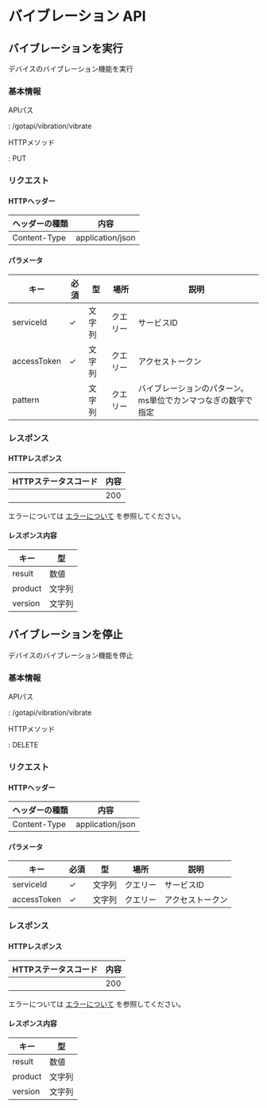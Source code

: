 <h1>バイブレーション API</h1>


<h2>バイブレーションを実行</h2>


<p>デバイスのバイブレーション機能を実行</p>


<h3>基本情報</h3>


<p>APIパス</p>

<p>: /gotapi/vibration/vibrate</p>


<p>HTTPメソッド</p>

<p>: PUT</p>


<h3>リクエスト</h3>


<h4>HTTPヘッダー</h4>


|ヘッダーの種類|内容|
|----------------|----------------|
|Content-Type|application/json|

<h4>パラメータ</h4>


|キー|必須|型|場所|説明|
|-----|-----|-----|-----|-----|
|serviceId|✓|文字列|クエリー|サービスID|
|accessToken|✓|文字列|クエリー|アクセストークン|
|pattern||文字列|クエリー|バイブレーションのパターン。ms単位でカンマつなぎの数字で指定|

<h3>レスポンス</h3>


<h4>HTTPレスポンス</h4>


|HTTPステータスコード|内容|
|-----|-----|
<p>|200||</p>


<p>エラーについては <a href="./error.md">エラーについて</a> を参照してください。</p>



<h4>レスポンス内容</h4>


|キー|型|
|-----|-----|
|result|数値|
|product|文字列|
|version|文字列|

<h2>バイブレーションを停止</h2>


<p>デバイスのバイブレーション機能を停止</p>


<h3>基本情報</h3>


<p>APIパス</p>

<p>: /gotapi/vibration/vibrate</p>


<p>HTTPメソッド</p>

<p>: DELETE</p>


<h3>リクエスト</h3>


<h4>HTTPヘッダー</h4>


|ヘッダーの種類|内容|
|----------------|----------------|
|Content-Type|application/json|

<h4>パラメータ</h4>


|キー|必須|型|場所|説明|
|-----|-----|-----|-----|-----|
|serviceId|✓|文字列|クエリー|サービスID|
|accessToken|✓|文字列|クエリー|アクセストークン|

<h3>レスポンス</h3>


<h4>HTTPレスポンス</h4>


|HTTPステータスコード|内容|
|-----|-----|
<p>|200||</p>


<p>エラーについては <a href="./error.md">エラーについて</a> を参照してください。</p>



<h4>レスポンス内容</h4>


|キー|型|
|-----|-----|
|result|数値|
|product|文字列|
|version|文字列|
